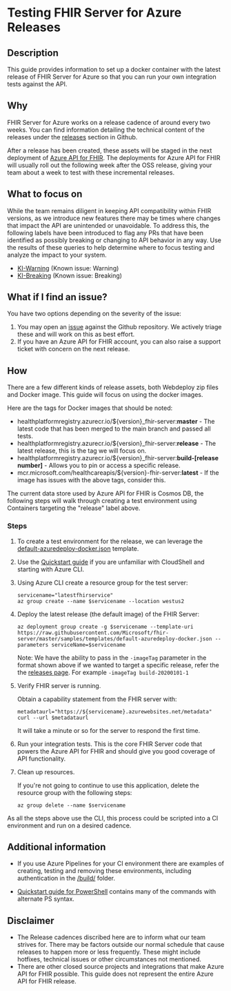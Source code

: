 # Testing FHIR Server for Azure Releases

## Description

This guide provides information to set up a docker container with the latest release of FHIR Server for Azure so that you can run your own integration tests against the API.

## Why

FHIR Server for Azure works on a release cadence of around every two weeks. You can find information detailing the technical content of the releases under the [releases](https://github.com/microsoft/fhir-server/releases) section in Github.

After a release has been created, these assets will be staged in the next deployment of [Azure API for FHIR](https://azure.microsoft.com/en-us/services/azure-api-for-fhir/). The deployments for Azure API for FHIR will usually roll out the following week after the OSS release, giving your team about a week to test with these incremental releases.

## What to focus on

While the team remains diligent in keeping API compatibility within FHIR versions, as we introduce new features there may be times where changes that impact the API are unintended or unavoidable. To address this, the following labels have been introduced to flag any PRs that have been identified as possibly breaking or changing to API behavior in any way. Use the results of these queries to help determine where to focus testing and analyze the impact to your system.

- [KI-Warning](https://github.com/microsoft/fhir-server/issues?q=label%3AKI-Warning+) (Known issue: Warning)
- [KI-Breaking](https://github.com/microsoft/fhir-server/issues?q=label%3AKI-Breaking+) (Known issue: Breaking)

## What if I find an issue?

You have two options depending on the severity of the issue: 
1. You may open an [issue](https://github.com/microsoft/fhir-server/issues/new/choose) against the Github repository. We actively triage these and will work on this as best effort. 
1. If you have an Azure API for FHIR account, you can also raise a support ticket with concern on the next release.

## How

There are a few different kinds of release assets, both Webdeploy zip files and Docker image. This guide will focus on using the docker images. 

Here are the tags for Docker images that should be noted:

* healthplatformregistry.azurecr.io/${version}_fhir-server:**master** - The latest code that has been merged to the main branch and passed all tests.
* healthplatformregistry.azurecr.io/${version}_fhir-server:**release** - The latest release, this is the tag we will focus on.
* healthplatformregistry.azurecr.io/${version}_fhir-server:**build-[release number]** - Allows you to pin or access a specific release.
* mcr.microsoft.com/healthcareapis/${version}-fhir-server:**latest** - If the image has issues with the above tags, consider this.

The current data store used by Azure API for FHIR is Cosmos DB, the following steps will walk through creating a test environment using Containers targeting the "release" label above.

### Steps

1. To create a test environment for the release, we can leverage the [default-azuredeploy-docker.json](https://github.com/microsoft/fhir-server/blob/master/samples/templates/default-azuredeploy-docker.json) template. 

1. Use the [Quickstart guide](https://github.com/microsoft/fhir-server/blob/master/docs/QuickstartDeployCLI.md) if you are unfamiliar with CloudShell and starting with Azure CLI.

1. Using Azure CLI create a resource group for the test server:

    ```azurecli-interactive
    servicename="latestfhirservice"
    az group create --name $servicename --location westus2
    ```

1. Deploy the latest release (the default image) of the FHIR Server:

    ```azurecli-interactive
    az deployment group create -g $servicename --template-uri https://raw.githubusercontent.com/Microsoft/fhir-server/master/samples/templates/default-azuredeploy-docker.json --parameters serviceName=$servicename
    ```

    Note: We have the ability to pass in the `-imageTag` parameter in the format shown above if we wanted to target a specific release, refer the the [releases page](https://github.com/microsoft/fhir-server/releases). For example `-imageTag build-20200101-1`

1. Verify FHIR server is running.

    Obtain a capability statement from the FHIR server with:

    ```azurecli-interactive
    metadataurl="https://${servicename}.azurewebsites.net/metadata"
    curl --url $metadataurl
    ```

    It will take a minute or so for the server to respond the first time.

1. Run your integration tests. This is the core FHIR Server code that powers the Azure API for FHIR and should give you good coverage of API functionality.

1. Clean up resources.

    If you're not going to continue to use this application, delete the resource group with the following steps:

    ```azurecli-interactive
    az group delete --name $servicename
    ```


As all the steps above use the CLI, this process could be scripted into a CI environment and run on a desired cadence. 

## Additional information

- If you use Azure Pipelines for your CI environment there are examples of creating, testing and removing these environments, including authentication in the [/build/](https://github.com/microsoft/fhir-server/tree/master/build) folder.

- [Quickstart guide for PowerShell](https://github.com/microsoft/fhir-server/blob/master/docs/QuickstartDeployPowerShell.md) contains many of the commands with alternate PS syntax.

## Disclaimer

- The Release cadences discribed here are to inform what our team strives for. There may be factors outside our normal schedule that cause releases to happen more or less frequently. These might include hotfixes, technical issues or other circumstances not mentioned.
- There are other closed source projects and integrations that make Azure API for FHIR possible. This guide does not represent the entire Azure API for FHIR release.
